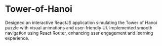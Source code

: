 # Tower-of-Hanoi
Designed an interactive ReactJS application simulating the Tower of Hanoi puzzle with visual animations and user-friendly UI. Implemented smooth navigation using React Router, enhancing user engagement and learning experience.
